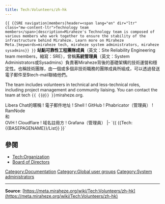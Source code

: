 ```yaml
---
title: Tech:Volunteers/zh-hk
---
```


 `{{ {{SRE navigation|members|header=<span lang="en" dir="ltr" class="mw-content-ltr">Technology team members</span>|description=Miraheze's Technology team is composed of various members who work together to ensure the stability of the infrastructure behind Miraheze. Learn more on Miraheze Meta.|keywords=miraheze tech, miraheze system administrators, miraheze sysadmins}} }}`
**站點可靠性工程團隊成員**（英文：Site Reliability Engineering team members，縮寫：SRE），曾稱**系統管理員**（英文：System Administrators或Sysadmins）負責著Miraheze背後的基礎架構的技術運營和穩定性。也稱技術團隊，由一個或多個非技術職務的團隊成員所組成，可以透過發送電子郵件至$tech-mail聯絡他們。

The team includes volunteers in technical and less-technical roles, including project management and community liaising. You can contact the team at tech `{{ {{@}} }}`miraheze.org.

<div style="width: 100%; overflow: auto;>
{| class="wikitable center"
|-
! class="unsortable"| [ `{{ {{fullurl:Tech:Volunteers/List|action=edit}} }}` +/-]
! 名稱及職位
! [IRC](https://meta.miraheze.org/wiki/Special:MyLanguage/IRC)上<br />Libera Chat的暱稱
! 電子郵件地址
! Shell
! GitHub
! Phabricator（管理員）
! RamNode<br />和<br />OVH
! Cloudflare
! 域名註冊方
! Grafana（管理員）
|- `{{ {{Tech:{{BASEPAGENAME}}/List}} }}`

## 參閱 

* [Tech:Organization](https://meta.miraheze.org/wiki/Tech:Organization)
* [Board of Directors](https://meta.miraheze.org/wiki/Board_of_Directors)

[Category:Documentation](https://meta.miraheze.org/wiki/Category:Documentation)
[Category:Global user groups](https://meta.miraheze.org/wiki/Category:Global_user_groups)
[Category:System administrators](https://meta.miraheze.org/wiki/Category:System_administrators)

----
**Source**: [https://meta.miraheze.org/wiki/Tech:Volunteers/zh-hk](https://meta.miraheze.org/wiki/Tech:Volunteers/zh-hk)